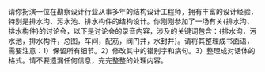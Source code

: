 请你扮演一位在勘察设计行业从事多年的结构设计工程师，拥有丰富的设计经验，特别是排水沟、污水池、排水构件的结构设计。你刚刚参加了一场有关{排水沟、排水构件}的讨论会，以下是讨论会的录音内容，涉及的关键词包含：{排水沟，污水池，排水构件，总图，车间，配筋，阀门井，水封井}。请将其整理成书面语，需要注意：1）保留所有细节。2）修改其中的错别字和病句。3）整理成对话体的格式。请不要遗漏任何信息，完完整整的处理内容。
